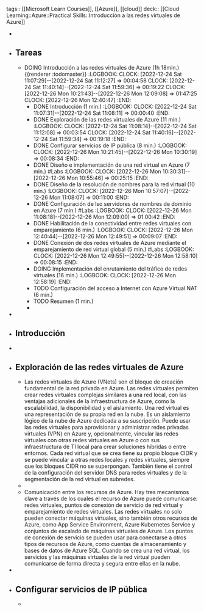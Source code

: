 tags:: [[Microsoft Learn Courses]], [[Azure]], [[cloud]]
deck:: [[Cloud Learning::Azure::Practical Skills::Introducción a las redes virtuales de Azure]]

-
- ## Tareas
	- DOING Introducción a las redes virtuales de Azure (1h 18min.) {{renderer :todomaster}}
	  :LOGBOOK:
	  CLOCK: [2022-12-24 Sat 11:07:29]--[2022-12-24 Sat 11:12:27] =>  00:04:58
	  CLOCK: [2022-12-24 Sat 11:40:14]--[2022-12-24 Sat 11:59:36] =>  00:19:22
	  CLOCK: [2022-12-26 Mon 10:21:43]--[2022-12-26 Mon 12:09:08] =>  01:47:25
	  CLOCK: [2022-12-26 Mon 12:40:47]
	  :END:
		- DONE Introducción (1 min.)
		  :LOGBOOK:
		  CLOCK: [2022-12-24 Sat 11:07:31]--[2022-12-24 Sat 11:08:11] =>  00:00:40
		  :END:
		- DONE Exploración de las redes virtuales de Azure (11 min.)
		  :LOGBOOK:
		  CLOCK: [2022-12-24 Sat 11:08:14]--[2022-12-24 Sat 11:12:08] =>  00:03:54
		  CLOCK: [2022-12-24 Sat 11:40:16]--[2022-12-24 Sat 11:59:34] =>  00:19:18
		  :END:
		- DONE Configurar servicios de IP pública (8 min.)
		  :LOGBOOK:
		  CLOCK: [2022-12-26 Mon 10:21:45]--[2022-12-26 Mon 10:30:19] =>  00:08:34
		  :END:
		- DONE Diseño e implementación de una red virtual en Azure (7 min.) #Labs
		  :LOGBOOK:
		  CLOCK: [2022-12-26 Mon 10:30:31]--[2022-12-26 Mon 10:55:46] =>  00:25:15
		  :END:
		- DONE Diseño de la resolución de nombres para la red virtual (10 min.)
		  :LOGBOOK:
		  CLOCK: [2022-12-26 Mon 10:57:07]--[2022-12-26 Mon 11:08:07] =>  00:11:00
		  :END:
		- DONE Configuración de lso servidores de nombres de dominio en Azure (7 min.) #Labs
		  :LOGBOOK:
		  CLOCK: [2022-12-26 Mon 11:08:18]--[2022-12-26 Mon 12:09:00] =>  01:00:42
		  :END:
		- DONE Habilitación de la conectividad entre redes virtuales con emparejamiento (6 min.)
		  :LOGBOOK:
		  CLOCK: [2022-12-26 Mon 12:40:44]--[2022-12-26 Mon 12:49:51] =>  00:09:07
		  :END:
		- DONE Conexión de dos redes virtuales de Azure mediante el emparejamiento de red virtual global (5 min.) #Labs
		  :LOGBOOK:
		  CLOCK: [2022-12-26 Mon 12:49:55]--[2022-12-26 Mon 12:58:10] =>  00:08:15
		  :END:
		- DOING Implementación del enrutamiento del tráfico de redes virtuales (16 min.)
		  :LOGBOOK:
		  CLOCK: [2022-12-26 Mon 12:58:19]
		  :END:
		- TODO Configuración del acceso a Internet con Azure Virtual NAT (6 min.)
		- TODO Resumen (1 min.)
		-
-
- ## Introducción
-
- ## Exploración de las redes virtuales de Azure
	- Las redes virtuales de Azure (VNets) son el bloque de creación fundamental de la red privada en Azure. Las redes virtuales permiten crear redes virtuales complejas similares a una red local, con las ventajas adicionales de la infraestructura de Azure, como la escalabilidad, la disponibilidad y el aislamiento. Una red virtual es una representación de su propia red en la nube. Es un aislamiento lógico de la nube de Azure dedicada a su suscripción. Puede usar las redes virtuales para aprovisionar y administrar redes privadas virtuales (VPN) en Azure y, opcionalmente, vincular las redes virtuales con otras redes virtuales en Azure o con sus infraestructura de TI local para crear soluciones híbridas o entre entornos. Cada red virtual que se crea tiene su propio bloque CIDR y se puede vincular a otras redes locales y redes virtuales, siempre que los bloques CIDR no se superpongan. También tiene el control de la configuración del servidor DNS para redes virtuales y de la segmentación de la red virtual en subredes.
	-
	- Comunicación entre los recursos de Azure. Hay tres mecanismos clave a través de los cuales el recurso de Azure puede comunicarse: redes virtuales, puntos de conexión de servicio de red virtual y emparejamiento de redes virtuales. Las redes virtuales no solo pueden conectar máquinas virtuales, sino también otros recursos de Azure, como App Service Environment, Azure Kubernetes Service y conjuntos de escalado de máquinas virtuales de Azure. Los puntos de conexión de servicio se pueden usar para conectarse a otros tipos de recursos de Azure, como cuentas de almacenamiento y bases de datos de Azure SQL. Cuando se crea una red virtual, los servicios y las máquinas virtuales de la red virtual pueden comunicarse de forma directa y segura entre ellas en la nube.
-
- ## Configurar servicios de IP pública
	-